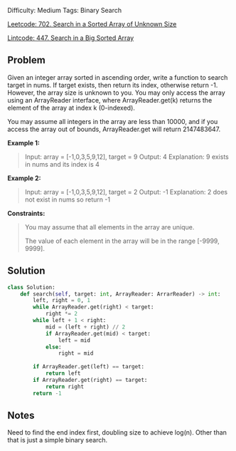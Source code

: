 Difficulty: Medium
Tags: Binary Search

[Leetcode: 702. Search in a Sorted Array of Unknown Size](https://leetcode.com/problems/search-in-a-sorted-array-of-unknown-size/)

[Lintcode: 447. Search in a Big Sorted Array](https://www.lintcode.com/problem/447/)

## Problem
Given an integer array sorted in ascending order, write a function to search target in nums.  If target exists, then return its index, otherwise return -1. However, the array size is unknown to you. You may only access the array using an ArrayReader interface, where ArrayReader.get(k) returns the element of the array at index k (0-indexed).

You may assume all integers in the array are less than 10000, and if you access the array out of bounds, ArrayReader.get will return 2147483647.

**Example 1:**
> Input: array = [-1,0,3,5,9,12], target = 9
> Output: 4
> Explanation: 9 exists in nums and its index is 4

**Example 2:**
>Input: array = [-1,0,3,5,9,12], target = 2
>Output: -1
>Explanation: 2 does not exist in nums so return -1
 

**Constraints:**

> You may assume that all elements in the array are unique.
> 
> The value of each element in the array will be in the range [-9999, 9999].

## Solution
```python
class Solution:
    def search(self, target: int, ArrayReader: ArrarReader) -> int:
        left, right = 0, 1
        while ArrayReader.get(right) < target:
            right *= 2
        while left + 1 < right:
            mid = (left + right) // 2
            if ArrayReader.get(mid) < target:
                left = mid
            else:
                right = mid
                
        if ArrayReader.get(left) == target:
            return left
        if ArrayReader.get(right) == target:
            return right
        return -1

```

## Notes
Need to find the end index first, doubling size to achieve log(n). Other than that is just a simple binary search.

